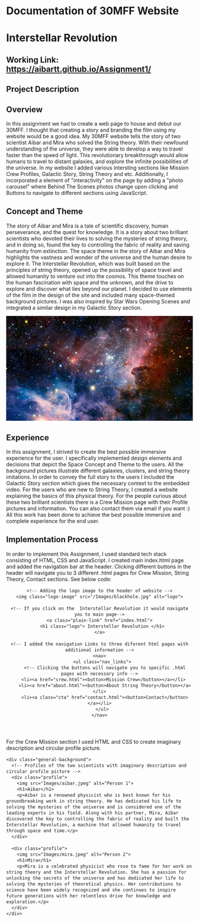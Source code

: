 # Documentation of 30MFF Website  
# Interstellar Revolution

## Working Link: https://aibartt.github.io/Assignment1/

## Project Description

## Overview

In this assignment we had to create a web page to house and debut our 30MFF. I thought that creating a story and branding the film using my website would be a good idea. My 30MFF website tells the story of two scientist Aibar and Mira who solved the String theory. With their newfound understanding of the universe, they were able to develop a way to travel faster than the speed of light. This revolutionary breakthrough would allow humans to travel to distant galaxies, and explore the infinite possibilities of the universe. In my website I added various intersting sections like Mission Crew Profiles, Galactic Story, String Theory and etc. Additionally, I incorporated a element of "interactivity" on the page by adding a "photo carousel" where Behind The Scenes photos change upon clicking and Buttons to navigate to different sections using JavaScript.

## Concept and Theme

The story of Aibar and Mira is a tale of scientific discovery, human perseverance, and the quest for knowledge. It is a story about two brilliant scientists who devoted their lives to solving the mysteries of string theory, and in doing so, found the key to controlling the fabric of reality and saving humanity from extinction. The space theme in the story of Aibar and Mira highlights the vastness and wonder of the universe and the human desire to explore it. The Interstellar Revolution, which was built based on the principles of string theory, opened up the possibility of space travel and allowed humanity to venture out into the cosmos. This theme touches on the human fascination with space and the unknown, and the drive to explore and discover what lies beyond our planet. I decided to use elements of the film in the design of the site and included many space-themed background pictures. I was also inspired by Star Wars Opening Scenes and integrated a similar design in my Galactic Story section.

![](Images/background.jpeg)


## Experience 

In this assignment, I strived to create the best possible immersive experience for the user. I specifically implemented design elements and decisions that depict the Space Concept and Theme to the users. All the background pictures illustrate different galaxies, clusters, and string theory imitations. In order to convey the full story to the users I included the Galactic Story section which gives the necessary context to the embedded video. For the users who are new to String Theory, I created a website explaining the basics of this physical theory. For the people curious about these two brilliant scientists there is a Crew Mission page with their Profile pictures and information. You can also contact them via email if you want :) All this work has been done to achieve the best possible immersive and complete experience for the end user.


## Implementation Process

In order to implement this Assignment, I used standard tech stack consisting of HTML, CSS and JavaScript. I created main index.html page and added the navigation bar at the header. Clicking different buttons in the header will navigate you to 3 different .html pages for Crew Mission, String Theory, Contact sections. See below code:

  <header class="header-border">
    
    <!-- Adding the logo image to the header of website -->
    <img class="logo-image" src="/Images/blackhole.jpg" alt="logo">

    <!-- If you click on the  Interstellar Revolution it would navigate you to main page-->
    <a class="plain-link" href="index.html">
      <h1 class="logo"> Interstellar Revolution </h1>
    </a>

    <!-- I added the navigation Links to three diferent html pages with additional information -->
    <nav>
      <ul class="nav_links">
        <!-- Clicking the buttons will navigate you to specific .html pages with necessary info -->
        <li><a href="crew.html"><button>Mission Crew</button></a></li> 
        <li><a href="about.html"><button>About String Theory</button></a></li>
        <li><a class="cta" href="contact.html"><button>Contact</button></a></li>
      </ul>
    </nav>

  </header>
 
 For the Crew Mission section I used HTML and CSS to create imaginary description and circular profile picture.
  
    <div class="general-background">
      <!-- Profiles of the two scientists with imaginary description and circular profile picture -->
      <div class="profile">
        <img src="Images/aibar.jpeg" alt="Person 1">
        <h1>Aibar</h1>
        <p>Aibar is a renowned physicist who is best known for his groundbreaking work in string theory. He has dedicated his life to solving the mysteries of the universe and is considered one of the leading experts in his field. Along with his partner, Mira, Aibar discovered the key to controlling the fabric of reality and built the Interstellar Revolution, a machine that allowed humanity to travel through space and time.</p>
      </div>

      <div class="profile">
        <img src="Images/mira.jpeg" alt="Person 2">
        <h1>Mira</h1>
        <p>Mira is a celebrated physicist who rose to fame for her work on string theory and the Interstellar Revolution. She has a passion for unlocking the secrets of the universe and has dedicated her life to solving the mysteries of theoretical physics. Her contributions to science have been widely recognized and she continues to inspire future generations with her relentless drive for knowledge and exploration.</p>
      </div>
    </div>
